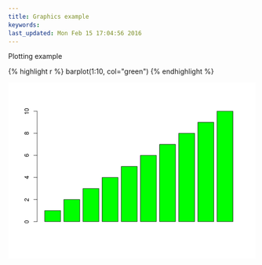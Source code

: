 ```yaml
---
title: Graphics example
keywords: 
last_updated: Mon Feb 15 17:04:56 2016
---
```


Plotting example

{% highlight r %}
barplot(1:10, col="green")
{% endhighlight %}

![](Rbasics_images/plot_example-1.png)

